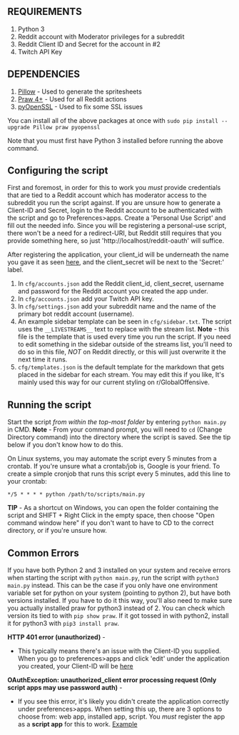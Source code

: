 REQUIREMENTS
------------
1. Python 3
2. Reddit account with Moderator privileges for a subreddit
3. Reddit Client ID and Secret for the account in #2
4. Twitch API Key

DEPENDENCIES
------------
1. [Pillow](https://pypi.python.org/pypi/Pillow/4.1.1) - Used to generate the spritesheets 
2. [Praw 4+](https://praw.readthedocs.io/en/latest/) - Used for all Reddit actions
3. [pyOpenSSL](https://pypi.python.org/pypi/pyOpenSSL) - Used to fix some SSL issues

You can install all of the above packages at once with `sudo pip install --upgrade Pillow praw pyopenssl`

Note that you must first have Python 3 installed before running the above command.

Configuring the script
----------
First and foremost, in order for this to work you *must* provide credentials that are tied to a Reddit account which has 
moderator access to the subreddit you run the script against. If you are unsure how to generate a Client-ID and Secret, 
login to the Reddit account to be authenticated with the script and go to Preferences>apps. Create a 'Personal Use Script'
and fill out the needed info. Since you will be registering a personal-use script, there won't be a need for a redirect-URI,
but Reddit still requires that you provide something here, so just 'http://localhost/reddit-oauth' will suffice.

After registering the application, your client_id will be underneath the name you gave it as seen [here](https://i.imgur.com/n3dKYcF.png),
and the client_secret will be next to the 'Secret:' label.

1. In `cfg/accounts.json` add the Reddit client_id, client_secret, username and password for the Reddit account you created the app under.
2. In `cfg/accounts.json` add your Twitch API key.
3. In `cfg/settings.json` add your subreddit name and the name of the primary bot reddit account (username).
4. An example sidebar template can be seen in `cfg/sidebar.txt`. The script uses the `__LIVESTREAMS__` text to replace with the stream list. **Note** - this file is the template that is used every time you run the 
script. If you need to edit something in the sidebar outside of the streams list, you'll need to do so in this file, *NOT* on Reddit directly, or this will just overwrite it the next time it runs.
5. `cfg/templates.json` is the default template for the markdown that gets placed in the sidebar for each stream. You may edit this if you like, It's mainly used this way for our current styling on r/GlobalOffensive.

Running the script
------------------
Start the script *from within the top-most folder* by entering `python main.py` in CMD. 
**Note** - From your command prompt, you will need to `cd` (Change Directory command) into the directory where the script is saved. See the tip below if you don't know how to do this.

On Linux systems, you may automate the script every 5 minutes from a crontab. If you're unsure what a crontab/job is, Google is your friend. To create a simple cronjob that runs this
script every 5 minutes, add this line to your crontab:

`*/5 * * * * python /path/to/scripts/main.py`

**TIP** - As a shortcut on Windows, you can open the folder containing the script and SHIFT + Right Click in the empty space,
then choose "Open command window here" if you don't want to have to CD to the correct directory, or if you're unsure how. 

Common Errors
---------------
If you have both Python 2 and 3 installed on your system and receive errors when starting the script with `python main.py`, 
run the script with `python3 main.py` instead. This can be the case if you only have one environment variable set for python 
on your system (pointing to python 2), but have both versions installed. If you have to do it this way, you'll also need to 
make sure you actually installed praw for python3 instead of 2. You can check which version its tied to with `pip show praw`.
If it got tossed in with python2, install it for python3 with `pip3 install praw`.

**HTTP 401 error (unauthorized)** - 
  * This typically means there's an issue with the Client-ID you supplied. When you go to preferences>apps and click 'edit' 
  under the application you created, your Client-ID will be [here](https://i.imgur.com/n3dKYcF.png)

**OAuthException: unauthorized_client error processing request (Only script apps may use password auth)** - 
  * If you see this error, it's likely you didn't create the application correctly under preferences>apps. When setting this up,
  there are 3 options to choose from: web app, installed app, script. You *must* register the app as a **script app** for this 
  to work. [Example](https://i.imgur.com/ZV30NVg.png)